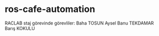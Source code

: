 # ros-cafe-automation

RACLAB staj görevinde görevliler:
Baha TOSUN
Aysel Banu TEKDAMAR
Barış KOKULU
